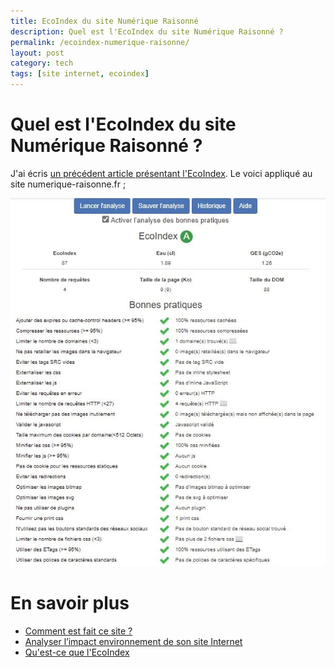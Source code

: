 ```yaml
---
title: EcoIndex du site Numérique Raisonné
description: Quel est l'EcoIndex du site Numérique Raisonné ?
permalink: /ecoindex-numerique-raisonne/
layout: post
category: tech
tags: [site internet, ecoindex]
---
```


# Quel est l'EcoIndex du site Numérique Raisonné ?

J'ai écris [un précédent article présentant l'EcoIndex](/analyser-impact-environnement-site-internet/). Le voici appliqué au site numerique-raisonne.fr ;

![EcoIndex du site Numérique Raisonné](../assets/images/ecoIndexNumeriqueRaisonne.jpg "EcoIndex du site Numérique Raisonné")

# En savoir plus

* [Comment est fait ce site ?](/stack-technique-du-site)
* [Analyser l’impact environnement de son site Internet](/analyser-impact-environnement-site-internet)
* [Qu'est-ce que l'EcoIndex](http://www.ecoindex.fr/quest-ce-que-ecoindex/)
